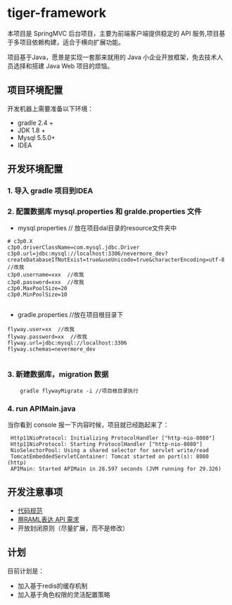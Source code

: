 # tiger-framework

本项目是 SpringMVC 后台项目，主要为前端客户端提供稳定的 API 服务,项目基于多项目依赖构建，适合于横向扩展功能。

项目基于Java，愿景是实现一套那来就用的 Java 小企业开放框架，免去技术人员选择和搭建 Java Web 项目的烦恼。

## 项目环境配置

开发机器上需要准备以下环境：

* gradle 2.4 +
* JDK 1.8 +
* Mysql 5.5.0+
* IDEA 


## 开发环境配置

### 1. 导入 gradle 项目到IDEA

### 2. 配置数据库 mysql.properties 和 gralde.properties 文件
* mysql.properties // 放在项目dal目录的resource文件夹中

```
# c3p0.X
c3p0.driverClassName=com.mysql.jdbc.Driver
c3p0.url=jdbc:mysql://localhost:3306/nevermore_dev?createDatabaseIfNotExist=true&useUnicode=true&characterEncoding=utf-8  //改我
c3p0.username=xxx  //改我
c3p0.password=xxx  //改我
c3p0.MaxPoolSize=20
c3p0.MinPoolSize=10


```

* gradle.properties //放在项目根目录下

```
flyway.user=xx  //改我
flyway.password=xx  //改我
flyway.url=jdbc:mysql://localhost:3306
flyway.schemas=nevermore_dev


```



### 3. 新建数据库，migration 数据

```
	gradle flywayMigrate -i //项目根目录执行
```

### 4. run APIMain.java

当你看到 console 报一下内容时候，项目就已经跑起来了：


```
 Http11NioProtocol: Initializing ProtocolHandler ["http-nio-8080"]
 Http11NioProtocol: Starting ProtocolHandler ["http-nio-8080"]
 NioSelectorPool: Using a shared selector for servlet write/read
 TomcatEmbeddedServletContainer: Tomcat started on port(s): 8080 (http)
 APIMain: Started APIMain in 28.597 seconds (JVM running for 29.326)
```

## 开发注意事项

* [代码规范](https://github.com/404Design/404-blog/blob/master/rules/java-code-style.md)
* [用RAML表达 API 需求](http://blog.guoyiliang.com/2015/04/23/raml-init/)
* 开放封闭原则（尽量扩展，而不是修改）


## 计划

目前计划是：

* 加入基于redis的缓存机制
* 加入基于角色权限的灵活配置策略

